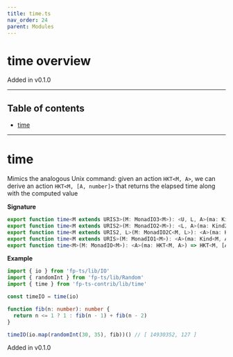 ```yaml
---
title: time.ts
nav_order: 24
parent: Modules
---
```


# time overview

Added in v0.1.0

---

<h2 class="text-delta">Table of contents</h2>

- [time](#time)

---

# time

Mimics the analogous Unix command: given an action `HKT<M, A>`, we can derive an action `HKT<M, [A, number]>` that
returns the elapsed time along with the computed value

**Signature**

```ts
export function time<M extends URIS3>(M: MonadIO3<M>): <U, L, A>(ma: Kind3<M, U, L, A>) => Kind3<M, U, L, [A, number]>
export function time<M extends URIS2>(M: MonadIO2<M>): <L, A>(ma: Kind2<M, L, A>) => Kind2<M, L, [A, number]>
export function time<M extends URIS2, L>(M: MonadIO2C<M, L>): <A>(ma: Kind2<M, L, A>) => Kind2<M, L, [A, number]>
export function time<M extends URIS>(M: MonadIO1<M>): <A>(ma: Kind<M, A>) => Kind<M, [A, number]>
export function time<M>(M: MonadIO<M>): <A>(ma: HKT<M, A>) => HKT<M, [A, number]> { ... }
```

**Example**

```ts
import { io } from 'fp-ts/lib/IO'
import { randomInt } from 'fp-ts/lib/Random'
import { time } from 'fp-ts-contrib/lib/time'

const timeIO = time(io)

function fib(n: number): number {
  return n <= 1 ? 1 : fib(n - 1) + fib(n - 2)
}

timeIO(io.map(randomInt(30, 35), fib))() // [ 14930352, 127 ]
```

Added in v0.1.0

